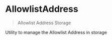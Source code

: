 # AllowlistAddress



> Allowlist Address Storage

Utility to manage the Allowlist Address in storage






